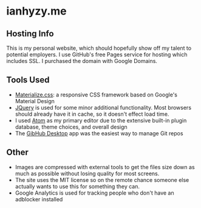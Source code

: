 ianhyzy.me
==========
## Hosting Info
This is my personal website, which should hopefully show off my talent to potential employers. I use GitHub's free Pages service for hosting which includes SSL. I purchased the domain with Google Domains.

## Tools Used
* [Materialize.css](http://materializecss.com/): a responsive CSS framework based on Google's Material Design
* [JQuery](https://jquery.com/) is used for some minor additional functionality. Most browsers should already have it in cache, so it doesn't effect load time.
* I used [Atom](https://atom.io/) as my primary editor due to the extensive built-in plugin database, theme choices, and overall design
* The [GibHub Desktop](https://desktop.github.com/) app was the easiest way to manage Git repos

## Other
* Images are compressed with external tools to get the files size down as much as possible without losing quality for most screens.
* The site uses the MIT license so on the remote chance someone else actually wants to use this for something they can.
* Google Analytics is used for tracking people who don't have an adblocker installed
